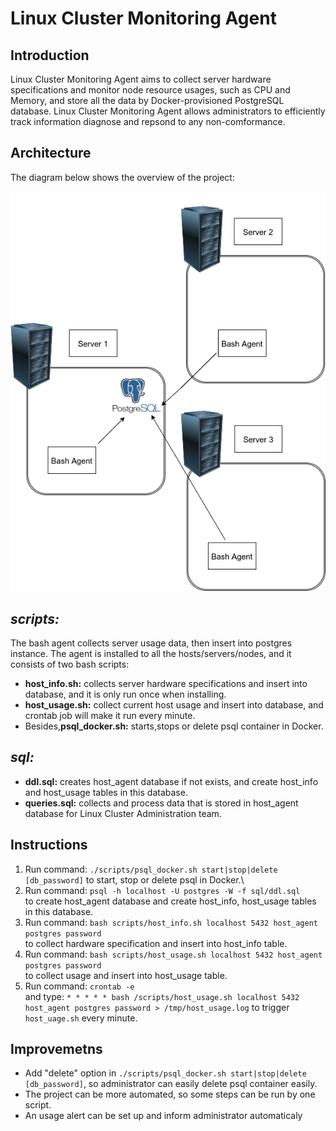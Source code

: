 # Linux Cluster Monitoring Agent

## Introduction
Linux Cluster Monitoring Agent aims to collect server hardware specifications and monitor node resource usages, such as CPU and Memory, and store all the data by Docker-provisioned PostgreSQL database. Linux Cluster Monitoring Agent allows administrators to efficiently track information diagnose and repsond to any non-comformance.

## Architecture
The diagram below shows the overview of the project:
  
![image](./asset/diagram.png)

## *scripts:*

The bash agent collects server usage data, then insert into postgres instance. The agent is installed to all the hosts/servers/nodes, and it consists of two bash scripts:

+ **host_info.sh:** collects server hardware specifications and insert into database, and it is only run once when installing.
+ **host_usage.sh:** collect current host usage and insert into database, and crontab job will make it run every minute.
+ Besides,**psql_docker.sh:** starts,stops or delete psql container in Docker.

## *sql:*
 
+ **ddl.sql:** creates host_agent database if not exists, and create host_info and host_usage tables in this database. 
+ **queries.sql:** collects and process data that is stored in host_agent database for Linux Cluster Administration team.
 
 ## Instructions
  1. Run command: `./scripts/psql_docker.sh start|stop|delete [db_password]`
     to start, stop or delete psql in Docker.\
  2. Run command: `psql -h localhost -U postgres -W -f sql/ddl.sql`\
     to create host_agent database and create host_info, host_usage tables in this database.
  3. Run command: `bash scripts/host_info.sh localhost 5432 host_agent postgres password`\
     to collect hardware specification and insert into host_info table.
  4. Run command: `bash scripts/host_usage.sh localhost 5432 host_agent postgres password`\
     to collect usage and insert into host_usage table.
  5. Run command: `crontab -e`\
     and type: `* * * * * bash /scripts/host_usage.sh localhost 5432 host_agent postgres password > /tmp/host_usage.log` to trigger `host_uage.sh` every minute.
## Improvemetns
+ Add "delete" option in `./scripts/psql_docker.sh start|stop|delete [db_password]`\, so administrator can easily delete psql container easily.
+ The project can be more automated, so some steps can be run by one script.
+ An usage alert can be set up and inform administrator automaticaly 
